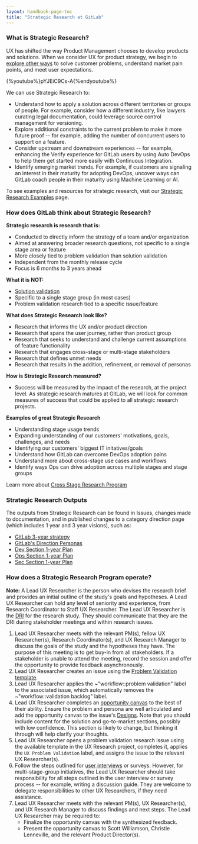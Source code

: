 ```yaml
---
layout: handbook-page-toc
title: "Strategic Research at GitLab"
---
```



### What is Strategic Research?

UX has shifted the way Product Management chooses to develop products and solutions. When we consider UX for product strategy, we begin to [explore other ways](http://interactions.acm.org/archive/view/january-february-2017/strategic-ux) to solve customer problems, understand market pain points, and meet user expectations. 

{%youtube%}pYJEiC9Cs-A{%endyoutube%}

We can use Strategic Research to:

- Understand how to apply a solution across different territories or groups of people. For example, consider how a different industry, like lawyers curating legal documentation, could leverage source control management for versioning. 
- Explore additional constraints to the current problem to make it more future proof -- for example, adding the number of concurrent users to support on a feature.  
- Consider upstream and downstream experiences -- for example, enhancing the Verify experience for GitLab users by using Auto DevOps to help them get started more easily with Continuous Integration. 
- Identify emerging market trends. For example, if customers are signaling an interest in their maturity for adopting DevOps, uncover ways can GitLab coach people in their maturity using Machine Learning or AI. 

To see examples and resources for strategic research, visit our [Strategic Research Examples](/handbook/engineering/ux/ux-research-training/strategic-research-at-gitlab/strategic-research-examples.html) page.

### How does GitLab think about Strategic Research?

**Strategic research is research that is:**
* Conducted to directly inform the strategy of a team and/or organization
* Aimed at answering broader research questions, not specific to a single stage area or feature
* More closely tied to problem validation than solution validation
* Independent from the monthly release cycle
* Focus is 6 months to 3 years ahead

**What it is NOT:**
* [Solution validation](/handbook/engineering/ux/ux-research-training/solution-validation-and-methods/)
* Specific to a single stage group (in most cases)
* Problem validation research tied to a specific issue/feature

**What does Strategic Research look like?**

* Research that informs the UX and/or product direction
* Research that spans the user journey, rather than product group 
* Research that seeks to understand and challenge current assumptions of feature functionality 
* Research that engages cross-stage or multi-stage stakeholders
* Research that defines unmet needs
* Research that results in the addition, refinement, or removal of personas

**How is Strategic Research measured?**
* Success will be measured by the impact of the research, at the project level.  As strategic research matures at GitLab, we will look for common measures of success that could be applied to all strategic research projects.

**Examples of great Strategic Research**
* Understanding stage usage trends
* Expanding understanding of our customers' motivations, goals, challenges, and needs
* Identifying our customers' biggest IT initatives/goals
* Understand how GitLab can overcome DevOps adoption pains
* Understand more about cross-stage use cases and workflows
* Identify ways Ops can drive adoption across multiple stages and stage groups

Learn more about [Cross Stage Research Program](https://about.gitlab.com/handbook/engineering/ux/ux-research-training/strategic-research-at-gitlab/cross-stage-research-program.html)

### Strategic Research Outputs

The outputs from Strategic Research can be found in Issues, changes made to documentation, and in published changes to a category direction page (which includes 1 year and 3 year visions), such as:

* [GitLab 3-year strategy](https://about.gitlab.com/direction/#3-year-strategy)
* [GitLab's Direction Personas](https://about.gitlab.com/direction/#personas)
* [Dev Section 1-year Plan](https://about.gitlab.com/direction/dev/#dev-section-fy22-themes)
* [Ops Section 1-year Plan](https://about.gitlab.com/direction/ops/#ops-section-plan)
* [Sec Section 1-year Plan](https://about.gitlab.com/direction/security/#1-year-plan) 

### How does a Strategic Research Program operate?

**Note:** A Lead UX Researcher is the person who devises the research brief and provides an initial outline of the study's goals and hypotheses. A Lead UX Researcher can hold any level of seniority and experience, from Research Coordinator to Staff UX Researcher. The Lead UX Researcher is the [DRI](/handbook/people-group/directly-responsible-individuals/) for the research study. They should communicate that they are the DRI during stakeholder meetings and within research issues.

1. Lead UX Researcher meets with the relevant PM(s), fellow UX Researcher(s), Research Coordinator(s), and UX Research Manager to discuss the goals of the study and the hypotheses they have. The purpose of this meeting is to get buy-in from all stakeholders. If a stakeholder is unable to attend the meeting, record the session and offer the opportunity to provide feedback asynchronously.
1. Lead UX Researcher creates an issue using the [Problem Validation template](https://gitlab.com/gitlab-org/gitlab/-/blob/master/.gitlab/issue_templates/Problem_Validation.md).
1. Lead UX Researcher applies the ~"workflow::problem validation" label to the associated issue, which automatically removes the ~"workflow::validation backlog" label.
1. Lead UX Researcher completes an [opportunity canvas](/handbook/engineering/ux/ux-research/#opportunity-canvas) to the best of their ability. Ensure the problem and persona are well articulated and add the opportunity canvas to the issue's [Designs](https://docs.gitlab.com/ee/user/project/issues/design_management.html#the-design-management-page). Note that you should include content for the solution and go-to-market sections, possibly with low confidence. This section is likely to change, but thinking it through will help clarify your thoughts.
1. Lead UX Researcher opens a problem validation research issue using the available template in the UX Research project, completes it, applies the `UX Problem Validation` label, and assigns the issue to the relevant UX Researcher(s).
1. Follow the steps outlined for [user interviews](/handbook/engineering/ux/ux-research-training/writing-usability-testing-script/) or surveys. However, for multi-stage-group initiatives, the Lead UX Researcher should take responsibility for all steps outlined in the user interview or survey process -- for example, writing a discussion guide. They are welcome to delegate responsibilities to other UX Researchers, if they need assistance.
1. Lead UX Researcher meets with the relevant PM(s), UX Researcher(s), and UX Research Manager to discuss findings and next steps.
The Lead UX Researcher may be required to:
    * Finalize the opportunity canvas with the synthesized feedback.
    * Present the opportunity canvas to Scott Williamson, Christie Lenneville, and the relevant Product Director(s).
